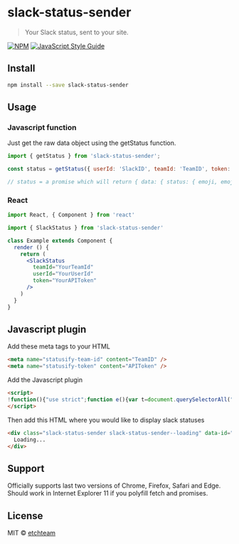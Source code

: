 # slack-status-sender

> Your Slack status, sent to your site.

[![NPM](https://img.shields.io/npm/v/slack-status-sender.svg)](https://www.npmjs.com/package/slack-status-sender) [![JavaScript Style Guide](https://img.shields.io/badge/code_style-standard-brightgreen.svg)](https://standardjs.com)

## Install

```bash
npm install --save slack-status-sender
```

## Usage

### Javascript function

Just get the raw data object using the getStatus function.

```js
import { getStatus } from 'slack-status-sender';

const status = getStatus({ userId: 'SlackID', teamId: 'TeamID', token: 'APIToken' });

// status = a promise which will return { data: { status: { emoji, emojiText, content } } }
```

### React

```jsx
import React, { Component } from 'react'

import { SlackStatus } from 'slack-status-sender'

class Example extends Component {
  render () {
    return (
      <SlackStatus
        teamId="YourTeamId"
        userId="YourUserId"
        token="YourAPIToken"
      />
    )
  }
}
```

## Javascript plugin

Add these meta tags to your HTML

```html
<meta name="statusify-team-id" content="TeamID" />
<meta name="statusify-token" content="APIToken" />
```

Add the Javascript plugin

```html
<script>
!function(){"use strict";function e(){var t=document.querySelectorAll(".status-sender"),d=document.querySelector('[name="status-sender-team-id"]').getAttribute("content"),c=document.querySelector('[name="status-sender-token"]').getAttribute("content"),i=function(t){t.innerHTML="Failed to load status",t.classList.remove("status-sender--loading"),t.classList.add("status-sender--error")};t&&[].concat(function(t){if(Array.isArray(t)){for(var e=0,n=Array(t.length);e<t.length;e++)n[e]=t[e];return n}return Array.from(t)}(t)).forEach(function(o){var t,e,n,s,a,r=o.getAttribute("data-id"),u=o.getAttribute("data-placeholder");(t={userId:r,teamId:d,token:c},n=t.userId,s=t.teamId,a=t.token,fetch("https://sender.etch.co/graphql",{method:"POST",headers:{"Content-Type":"application/json",Authorization:"Bearer "+a},body:JSON.stringify({query:(e={userId:n,teamId:s},'\n    query {\n      status(userId: "'+e.userId+'", teamId: "'+e.teamId+'") {\n        content\n        emoji\n        emojiText\n      }\n    }\n  ')})}).then(function(t){return t.json()}).then(function(t){return t.data})).then(function(t){if(t.status){var e=t.status,n=e.emoji,s=e.content,a=(""===n||!n)&&(""===s||!s),r='\n            <span class="status-sender__emoji">'+(t.status.emoji||"◯")+"</span>\n          ";""!==t.status.content&&(r+='<span class="status-sender__text">'+t.status.content+"</span>"),a&&(r+="<span className='status-sender__placeholder'>"+(u||"No status")+"</span>"),o.innerHTML=r,o.classList.remove("status-sender--loading")}else i(o)}).catch(function(){i(o)})})}document.addEventListener("DOMContentLoaded",function(t){e()})}();
</script>
```

Then add this HTML where you would like to display slack statuses

```html
<div class="slack-status-sender slack-status-sender--loading" data-id="SlackID">
  Loading...
</div>
```

## Support

Officially supports last two versions of Chrome, Firefox, Safari and Edge.
Should work in Internet Explorer 11 if you polyfill fetch and promises.

## License

MIT © [etchteam](https://github.com/etchteam)
